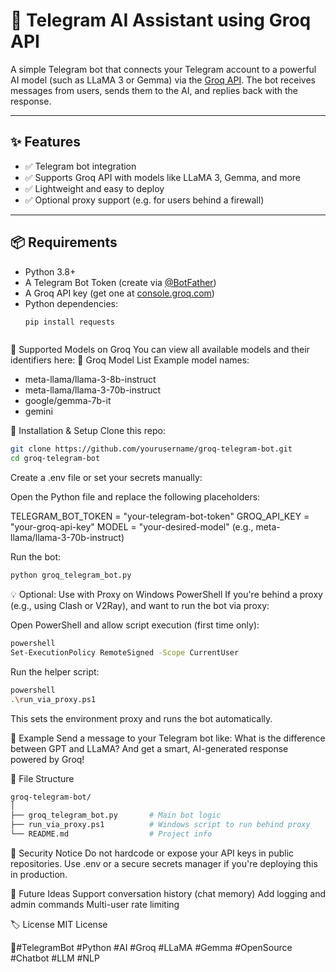 # 🤖 Telegram AI Assistant using Groq API

A simple Telegram bot that connects your Telegram account to a powerful AI model (such as LLaMA 3 or Gemma) via the [Groq API](https://groq.com). The bot receives messages from users, sends them to the AI, and replies back with the response.

---

## ✨ Features

- ✅ Telegram bot integration
- ✅ Supports Groq API with models like LLaMA 3, Gemma, and more
- ✅ Lightweight and easy to deploy
- ✅ Optional proxy support (e.g. for users behind a firewall)

---

## 📦 Requirements

- Python 3.8+
- A Telegram Bot Token (create via [@BotFather](https://t.me/BotFather))
- A Groq API key (get one at [console.groq.com](https://console.groq.com/))
- Python dependencies:
  ```bash
  pip install requests



🧠 Supported Models on Groq
You can view all available models and their identifiers here:
🔗 Groq Model List
Example model names:
* meta-llama/llama-3-8b-instruct
* meta-llama/llama-3-70b-instruct
* google/gemma-7b-it
* gemini

🔧 Installation & Setup
Clone this repo:

```bash
git clone https://github.com/yourusername/groq-telegram-bot.git
cd groq-telegram-bot
```



Create a .env file or set your secrets manually:

Open the Python file and replace the following placeholders:


TELEGRAM_BOT_TOKEN = "your-telegram-bot-token"
GROQ_API_KEY = "your-groq-api-key"
MODEL = "your-desired-model" (e.g., meta-llama/llama-3-70b-instruct)

Run the bot:
```bash
python groq_telegram_bot.py
```

💡 Optional: Use with Proxy on Windows PowerShell
If you're behind a proxy (e.g., using Clash or V2Ray), and want to run the bot via proxy:

Open PowerShell and allow script execution (first time only):
```bash
powershell
Set-ExecutionPolicy RemoteSigned -Scope CurrentUser
```

Run the helper script:
```bash
powershell
.\run_via_proxy.ps1
```
This sets the environment proxy and runs the bot automatically.


📸 Example
Send a message to your Telegram bot like:
What is the difference between GPT and LLaMA?
And get a smart, AI-generated response powered by Groq!

📁 File Structure
```bash
groq-telegram-bot/
│
├── groq_telegram_bot.py       # Main bot logic
├── run_via_proxy.ps1          # Windows script to run behind proxy
└── README.md                  # Project info
```


🔐 Security Notice
Do not hardcode or expose your API keys in public repositories.
Use .env or a secure secrets manager if you're deploying this in production.

🧠 Future Ideas
 Support conversation history (chat memory)
 Add logging and admin commands
 Multi-user rate limiting


🏷️ License
MIT License

📢#TelegramBot #Python #AI #Groq #LLaMA #Gemma #OpenSource #Chatbot #LLM #NLP
